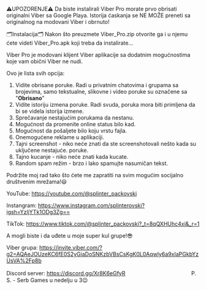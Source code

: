 ⚠️UPOZORENJE⚠️
Da biste instalirali Viber Pro morate prvo obrisati originalni Viber sa Google Playa. Istorija ćaskanja se NE MOŽE preneti sa originalnog na modovani Viber i obrnuto!

🗂Instalacija🗂
Nakon što preuzmete Viber_Pro.zip otvorite ga i u njemu ćete videti Viber_Pro.apk koji treba da instalirate...

Viber Pro je modovani klijent Viber aplikacije sa dodatnim mogućnostima koje vam obični Viber ne nudi.

Ovo je lista svih opcija:
1. Vidite obrisane poruke. Radi u privatnim chatovima i grupama sa brojevima, samo tekstualne, slikovne i video poruke su označene sa "**Obrisano**"
2. Vidite istoriju izmena poruke. Radi svuda, poruka mora biti primljena da bi se videla istorija izmene.
3. Sprečavanje nestajućim porukama da nestanu.
4. Mogućnost da promenite online status bilo kad.
5. Mogućnost da pošaljete bilo koju vrstu fajla.
6. Onemogućene reklame u aplikaciji.
7. Tajni screenshot - niko neće znati da ste screenshotovali nešto kada su uključene nestajuće. poruke.
8. Tajno kucanje - niko neće znati kada kucate.
9. Random spam režim - brzo i lako spamujte nasumičan tekst.

Podržite moj rad tako što ćete me zapratiti na svim mogućim socijalno društvenim mrežama!😃

YouTube: https://youtube.com/@splinter_packovski

Instangram: https://www.instagram.com/splinterovski?igsh=YzljYTk1ODg3Zg==

TikTok: https://www.tiktok.com/@splinter_packovski?_t=8qQXHUhc4xi&_r=1

A mogli biste i da uđete u moje super kul grupe!😎

Viber grupa: https://invite.viber.com/?g2=AQAeJOUzeKC6fE0S2yGiaDoSNKzbVBsCsKgK0L0Aqwly6a9xIaPGkbYzUsVA%2Fp8b 

Discord server: https://discord.gg/Xr8K6eGfyR
ㅤ 
ㅤ 
ㅤ 
ㅤ 
ㅤ 
ㅤ 
ㅤ 
ㅤ 
ㅤ 
ㅤ 
P. S. - Serb Games u nedelju u 3😉